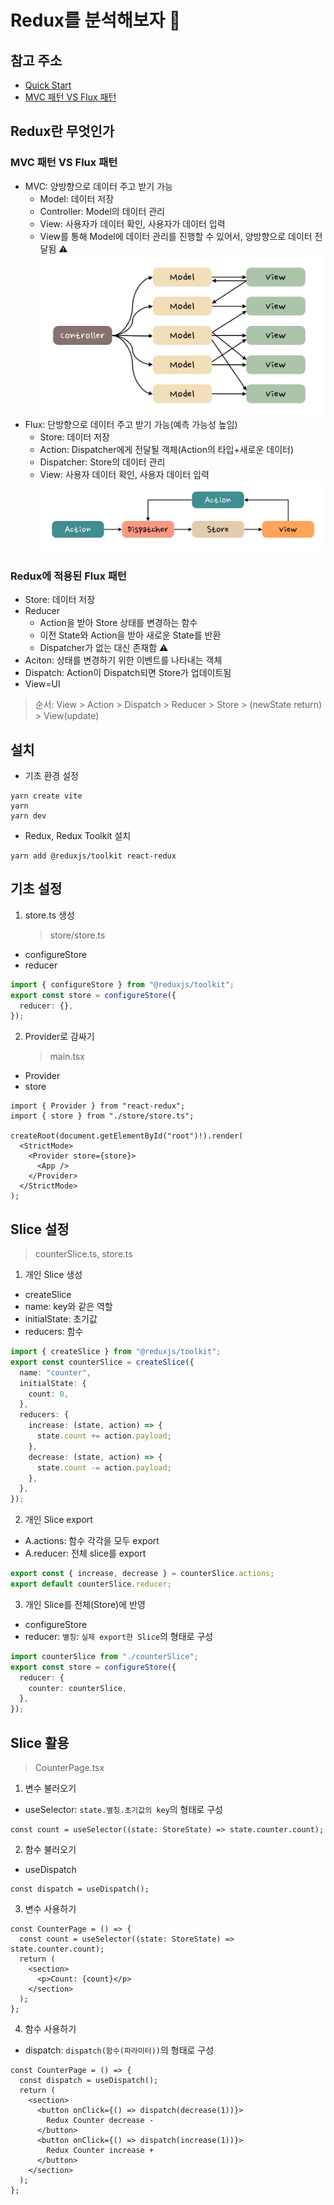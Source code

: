 # Redux를 분석해보자 🎯

## 참고 주소

- [Quick Start](https://redux-toolkit.js.org/tutorials/quick-start)
- [MVC 패턴 VS Flux 패턴](https://www.tcpschool.com/react/react_redux_intro#google_vignette)

## Redux란 무엇인가

### MVC 패턴 VS Flux 패턴

- MVC: 양방향으로 데이터 주고 받기 가능
  - Model: 데이터 저장
  - Controller: Model의 데이터 관리
  - View: 사용자가 데이터 확인, 사용자가 데이터 입력
  - View를 통해 Model에 데이터 관리를 진행할 수 있어서, 양방향으로 데이터 전달됨 ⚠️
    ![MmvcPattern](./public/mvcPattern.png)
- Flux: 단방향으로 데이터 주고 받기 가능(예측 가능성 높임)
  - Store: 데이터 저장
  - Action: Dispatcher에게 전달될 객체(Action의 타입+새로운 데이터)
  - Dispatcher: Store의 데이터 관리
  - View: 사용자 데이터 확인, 사용자 데이터 입력
    ![fluxPattern](./public/fluxPattern.png)

### Redux에 적용된 Flux 패턴

- Store: 데이터 저장
- Reducer
  - Action을 받아 Store 상태를 변경하는 함수
  - 이전 State와 Action을 받아 새로운 State를 반환
  - Dispatcher가 없는 대신 존재함 ⚠️
- Aciton: 상태를 변경하기 위한 이벤트를 나타내는 객체
- Dispatch: Action이 Dispatch되면 Store가 업데이트됨
- View=UI

> 순서: View > Action > Dispatch > Reducer > Store > (newState return) > View(update)

## 설치

- 기초 환경 설정

```
yarn create vite
yarn
yarn dev
```

- Redux, Redux Toolkit 설치

```
yarn add @reduxjs/toolkit react-redux
```

## 기초 설정

1. store.ts 생성
   > store/store.ts

- configureStore
- reducer

```ts
import { configureStore } from "@reduxjs/toolkit";
export const store = configureStore({
  reducer: {},
});
```

2. Provider로 감싸기
   > main.tsx

- Provider
- store

```tsx
import { Provider } from "react-redux";
import { store } from "./store/store.ts";

createRoot(document.getElementById("root")!).render(
  <StrictMode>
    <Provider store={store}>
      <App />
    </Provider>
  </StrictMode>
);
```

## Slice 설정

> counterSlice.ts, store.ts

1. 개인 Slice 생성

- createSlice
- name: key와 같은 역할
- initialState: 초기값
- reducers: 함수

```ts
import { createSlice } from "@reduxjs/toolkit";
export const counterSlice = createSlice({
  name: "counter",
  initialState: {
    count: 0,
  },
  reducers: {
    increase: (state, action) => {
      state.count += action.payload;
    },
    decrease: (state, action) => {
      state.count -= action.payload;
    },
  },
});
```

2. 개인 Slice export

- A.actions: 함수 각각을 모두 export
- A.reducer: 전체 slice를 export

```ts
export const { increase, decrease } = counterSlice.actions;
export default counterSlice.reducer;
```

3. 개인 Slice를 전체(Store)에 반영

- configureStore
- reducer: `별칭`: `실제 export한 Slice`의 형태로 구성

```ts
import counterSlice from "./counterSlice";
export const store = configureStore({
  reducer: {
    counter: counterSlice,
  },
});
```

## Slice 활용

> CounterPage.tsx

1. 변수 불러오기

- useSelector: `state.별칭.초기값의 key`의 형태로 구성

```tsx
const count = useSelector((state: StoreState) => state.counter.count);
```

2. 함수 불러오기

- useDispatch

```tsx
const dispatch = useDispatch();
```

3. 변수 사용하기

```tsx
const CounterPage = () => {
  const count = useSelector((state: StoreState) => state.counter.count);
  return (
    <section>
      <p>Count: {count}</p>
    </section>
  );
};
```

4. 함수 사용하기

- dispatch: `dispatch(함수(파라미터))`의 형태로 구성

```tsx
const CounterPage = () => {
  const dispatch = useDispatch();
  return (
    <section>
      <button onClick={() => dispatch(decrease(1))}>
        Redux Counter decrease -
      </button>
      <button onClick={() => dispatch(increase(1))}>
        Redux Counter increase +
      </button>
    </section>
  );
};
```
